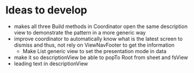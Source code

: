 #  Ideas to develop

- makes all three Build methods in Coordinator open the same description view to demonstrate the pattern in a more generic way
- improve coordinator to automatically know what is the latest screen to dismiss and thus,
    not rely on ViewNavFooter to get the information
    - Make List generic view to set the presentation mode in data
- make it so descriptionView be able to popTo Root from sheet and fsView 
- leading text in descriptionView
